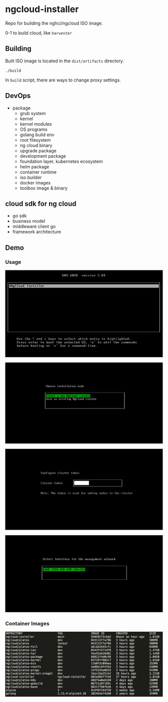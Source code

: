 ngcloud-installer
========

Repo for building the nghci/ngcloud ISO image.

0-1 to build cloud, like `harvester`

## Building

Built ISO image is located in the `dist/artifacts` directory.

```shell script
./build
```

In `build` script, there are ways to change proxy settings.

## DevOps

- package
    - grub system
    - kernel 
    - kernel modules
    - OS programs
    - golang build env 
    - root filesystem 
    - ng cloud binary
    - upgrade package
    - development package
    - foundation layer, kubernetes ecosystem 
    - helm package 
    - container runtime
    - iso builder
    - docker images 
    - toolbox image & binary


## cloud sdk for ng cloud

- go sdk 
- business model 
- middleware client go
- framework architecture

## Demo

### Usage 

![01](./asset/1.jpeg)

![01](./asset/2.jpeg)

![01](./asset/3.png)

![01](./asset/3.jpeg)

### Container Images

![01](./asset/4.png)


